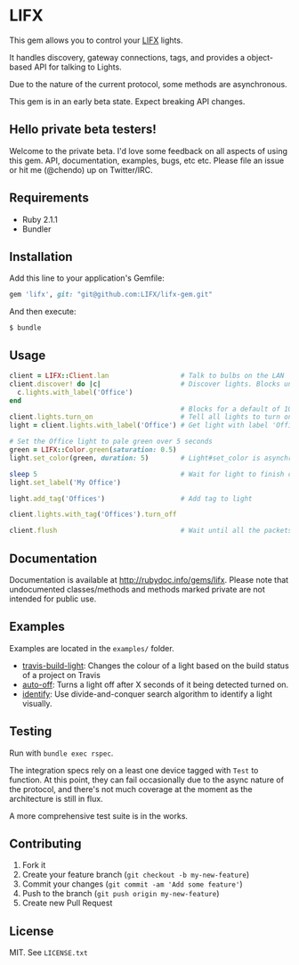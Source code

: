 # LIFX

This gem allows you to control your [LIFX](http://lifx.co) lights.

It handles discovery, gateway connections, tags, and provides a object-based API
for talking to Lights.

Due to the nature of the current protocol, some methods are asynchronous.

This gem is in an early beta state. Expect breaking API changes.

## Hello private beta testers!

Welcome to the private beta. I'd love some feedback on all aspects of using this gem. API, documentation, examples, bugs, etc etc. Please file an issue or hit me (@chendo) up on Twitter/IRC.

## Requirements

* Ruby 2.1.1
* Bundler

## Installation

Add this line to your application's Gemfile:

```ruby
gem 'lifx', git: "git@github.com:LIFX/lifx-gem.git"
```

And then execute:

```shell
$ bundle
```

## Usage

```ruby
client = LIFX::Client.lan                  # Talk to bulbs on the LAN
client.discover! do |c|                    # Discover lights. Blocks until a light with the label 'Office' is found
  c.lights.with_label('Office')
end
                                           # Blocks for a default of 10 seconds or until a light is found
client.lights.turn_on                      # Tell all lights to turn on
light = client.lights.with_label('Office') # Get light with label 'Office'

# Set the Office light to pale green over 5 seconds
green = LIFX::Color.green(saturation: 0.5)
light.set_color(green, duration: 5)        # Light#set_color is asynchronous

sleep 5                                    # Wait for light to finish changing
light.set_label('My Office')

light.add_tag('Offices')                   # Add tag to light

client.lights.with_tag('Offices').turn_off

client.flush                               # Wait until all the packets have been sent
```

## Documentation

Documentation is available at http://rubydoc.info/gems/lifx. Please note that undocumented classes/methods and methods marked private are not intended for public use.

## Examples

Examples are located in the `examples/` folder.

* [travis-build-light](examples/travis-build-light/build-light.rb): Changes the colour of a light based on the build status of a project on Travis
* [auto-off](examples/auto-off/auto-off.rb): Turns a light off after X seconds of it being detected turned on.
* [identify](examples/identify/identify.rb): Use divide-and-conquer search algorithm to identify a light visually.

## Testing

Run with `bundle exec rspec`.

The integration specs rely on a least one device tagged with `Test` to function. At this point, they can fail occasionally due to the async nature of the protocol, and there's not much coverage at the moment as the architecture is still in flux.

A more comprehensive test suite is in the works.

## Contributing

1. Fork it
2. Create your feature branch (`git checkout -b my-new-feature`)
3. Commit your changes (`git commit -am 'Add some feature'`)
4. Push to the branch (`git push origin my-new-feature`)
5. Create new Pull Request

## License

MIT. See `LICENSE.txt`
